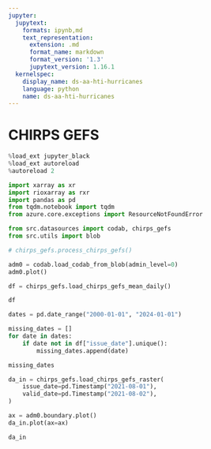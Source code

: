```yaml
---
jupyter:
  jupytext:
    formats: ipynb,md
    text_representation:
      extension: .md
      format_name: markdown
      format_version: '1.3'
      jupytext_version: 1.16.1
  kernelspec:
    display_name: ds-aa-hti-hurricanes
    language: python
    name: ds-aa-hti-hurricanes
---
```


# CHIRPS GEFS

```python
%load_ext jupyter_black
%load_ext autoreload
%autoreload 2
```

```python
import xarray as xr
import rioxarray as rxr
import pandas as pd
from tqdm.notebook import tqdm
from azure.core.exceptions import ResourceNotFoundError

from src.datasources import codab, chirps_gefs
from src.utils import blob
```

```python
# chirps_gefs.process_chirps_gefs()
```

```python
adm0 = codab.load_codab_from_blob(admin_level=0)
adm0.plot()
```

```python
df = chirps_gefs.load_chirps_gefs_mean_daily()
```

```python
df
```

```python
dates = pd.date_range("2000-01-01", "2024-01-01")
```

```python
missing_dates = []
for date in dates:
    if date not in df["issue_date"].unique():
        missing_dates.append(date)
```

```python
missing_dates
```

```python
da_in = chirps_gefs.load_chirps_gefs_raster(
    issue_date=pd.Timestamp("2021-08-01"),
    valid_date=pd.Timestamp("2021-08-02"),
)
```

```python
ax = adm0.boundary.plot()
da_in.plot(ax=ax)
```

```python
da_in
```
